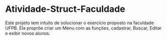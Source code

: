 # Atividade-Struct-Faculdade
Este projeto tem intuito de solucionar o exercicio proposto na faculdade UFPB. Ela proprõe criar um Menu com as funções, cadastrar, Buscar, Editar e exibir novos alunos.
